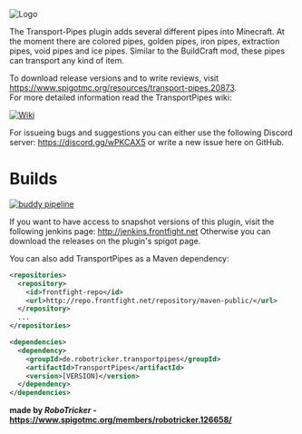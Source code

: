 ![Logo](https://img2.picload.org/image/riwprwgr/logo.png)

The Transport-Pipes plugin adds several different pipes into Minecraft. At the moment there are colored pipes, golden pipes, iron pipes, extraction pipes, void pipes and ice pipes. Similar to the BuildCraft mod, these pipes can transport any kind of item.

To download release versions and to write reviews, visit https://www.spigotmc.org/resources/transport-pipes.20873.  
For more detailed information read the TransportPipes wiki:

<a href="https://github.com/RoboTricker/Transport-Pipes/wiki">![Wiki](https://cdn.discordapp.com/attachments/315609061859131392/340971064937152512/Logomakr_5JxOqW.png)</a>

For issueing bugs and suggestions you can either use the following Discord server:
https://discord.gg/wPKCAX5
or write a new issue here on GitHub.
# Builds

[![buddy pipeline](https://app.buddy.works/frontfight/transport-pipes/pipelines/pipeline/70783/badge.svg?token=af5df8195478f162a67689596e95fb28d1f25c97c1a8d6c8849d544aaab3b698 "buddy pipeline")](https://app.buddy.works/frontfight/transport-pipes/pipelines/pipeline/70783)

If you want to have access to snapshot versions of this plugin, visit the following jenkins page: http://jenkins.frontfight.net
Otherwise you can download the releases on the plugin's spigot page.

You can also add TransportPipes as a Maven dependency:
```xml
<repositories>
  <repository>
    <id>frontfight-repo</id>
    <url>http://repo.frontfight.net/repository/maven-public/</url>
  </repository>
  ...
</repositories>

<dependencies>
  <dependency>
    <groupId>de.robotricker.transportpipes</groupId>
    <artifactId>TransportPipes</artifactId>
    <version>[VERSION]</version>
  </dependency>
</dependencies>
```

__made by *RoboTricker* - https://www.spigotmc.org/members/robotricker.126658/__
